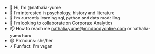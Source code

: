 - 👋 Hi, I’m @nathalia-yume
- 👀 I’m interested in psychology, history and literature
- 🌱 I’m currently learning sql, python and data modelling
- 💞️ I’m looking to collaborate on Corporate Analytics
- 📫 How to reach me nathalia.yume@mindbodyonline.com or nathalia-yume here
- 😄 Pronouns: she/her
- ⚡ Fun fact: I'm vegan

<!---
nathalia-yume/nathalia-yume is a ✨ special ✨ repository because its `README.md` (this file) appears on your GitHub profile.
You can click the Preview link to take a look at your changes.
--->
